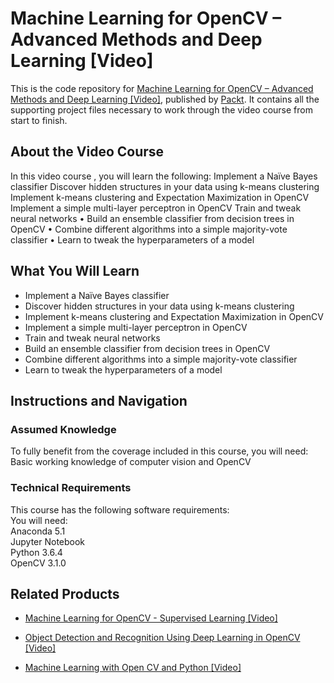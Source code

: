 # Machine Learning for OpenCV – Advanced Methods and Deep Learning [Video]
This is the code repository for [Machine Learning for OpenCV – Advanced Methods and Deep Learning [Video]](https://www.packtpub.com/big-data-and-business-intelligence/machine-learning-opencv-–-advanced-methods-and-deep-learning-vide?utm_source=github&utm_medium=repository&utm_campaign=9781789340525), published by [Packt](https://www.packtpub.com/?utm_source=github). It contains all the supporting project files necessary to work through the video course from start to finish.
## About the Video Course
In this video course , you will learn the following:
Implement a Naïve Bayes classifier
Discover hidden structures in your data using k-means clustering
Implement k-means clustering and Expectation Maximization in OpenCV
Implement a simple multi-layer perceptron in OpenCV
Train and tweak neural networks
•	Build an ensemble classifier from decision trees in OpenCV
•	Combine different algorithms into a simple majority-vote classifier
•	Learn to tweak the hyperparameters of a model

<H2>What You Will Learn</H2>
<DIV class=book-info-will-learn-text>
<UL>
<LI>Implement a Naïve Bayes classifier
<LI>Discover hidden structures in your data using k-means clustering
<LI>Implement k-means clustering and Expectation Maximization in OpenCV
<LI>Implement a simple multi-layer perceptron in OpenCV
<LI>Train and tweak neural networks
<LI>Build an ensemble classifier from decision trees in OpenCV
<LI>Combine different algorithms into a simple majority-vote classifier
<LI>Learn to tweak the hyperparameters of a model </LI></UL></DIV>

## Instructions and Navigation
### Assumed Knowledge
To fully benefit from the coverage included in this course, you will need:<br/>
Basic working knowledge of computer vision and OpenCV 
### Technical Requirements
This course has the following software requirements:<br/>
You will need:<br/>
Anaconda 5.1<br/>
Jupyter Notebook<br/>
Python 3.6.4<br/>
OpenCV 3.1.0<br/>



## Related Products
* [Machine Learning for OpenCV - Supervised Learning [Video]](https://www.packtpub.com/big-data-and-business-intelligence/machine-learning-opencv-supervised-learning-video?utm_source=github&utm_medium=repository&utm_campaign=9781789347357)

* [Object Detection and Recognition Using Deep Learning in OpenCV [Video]](https://www.packtpub.com/application-development/object-detection-and-recognition-using-deep-learning-opencv-video?utm_source=github&utm_medium=repository&utm_campaign=9781788474368)

* [Machine Learning with Open CV and Python [Video]](https://www.packtpub.com/big-data-and-business-intelligence/machine-learning-open-cv-and-python-video?utm_source=github&utm_medium=repository&utm_campaign=9781787128644)

